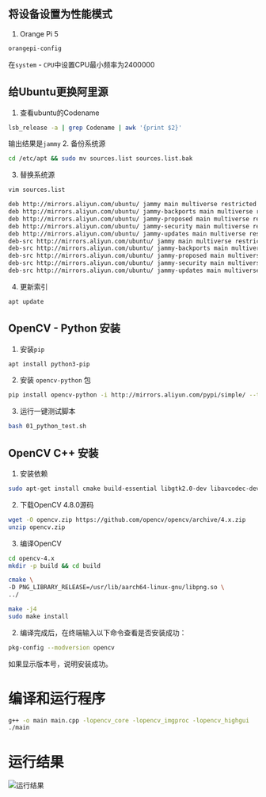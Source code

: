 ## 将设备设置为性能模式
1. Orange Pi 5
```bash
orangepi-config
```
在```system``` - ```CPU```中设置CPU最小频率为2400000
## 给Ubuntu更换阿里源
1. 查看ubuntu的Codename
```bash
lsb_release -a | grep Codename | awk '{print $2}' 
```
输出结果是```jammy```
2. 备份系统源
```bash
cd /etc/apt && sudo mv sources.list sources.list.bak
```
3. 替换系统源
```bash
vim sources.list
```
```bash
deb http://mirrors.aliyun.com/ubuntu/ jammy main multiverse restricted universe
deb http://mirrors.aliyun.com/ubuntu/ jammy-backports main multiverse restricted universe
deb http://mirrors.aliyun.com/ubuntu/ jammy-proposed main multiverse restricted universe
deb http://mirrors.aliyun.com/ubuntu/ jammy-security main multiverse restricted universe
deb http://mirrors.aliyun.com/ubuntu/ jammy-updates main multiverse restricted universe
deb-src http://mirrors.aliyun.com/ubuntu/ jammy main multiverse restricted universe
deb-src http://mirrors.aliyun.com/ubuntu/ jammy-backports main multiverse restricted universe
deb-src http://mirrors.aliyun.com/ubuntu/ jammy-proposed main multiverse restricted universe
deb-src http://mirrors.aliyun.com/ubuntu/ jammy-security main multiverse restricted universe
deb-src http://mirrors.aliyun.com/ubuntu/ jammy-updates main multiverse restricted universe
```
4. 更新索引
```bash
apt update
```
## OpenCV - Python 安装
1. 安装```pip```
```bash
apt install python3-pip
```
2. 安装 ```opencv-python``` 包
```bash
pip install opencv-python -i http://mirrors.aliyun.com/pypi/simple/ --trusted-host mirrors.aliyun.com
```
3. 运行一键测试脚本
```bash
bash 01_python_test.sh
```
## OpenCV C++ 安装
1. 安装依赖
```bash
sudo apt-get install cmake build-essential libgtk2.0-dev libavcodec-dev libavformat-dev libjpeg-dev libpng-dev libswscale-dev libtiff5-dev libgtk2.0-dev pkg-config python3-distutils
```
2. 下载OpenCV 4.8.0源码
```bash
wget -O opencv.zip https://github.com/opencv/opencv/archive/4.x.zip
unzip opencv.zip
```
3. 编译OpenCV
```bash
cd opencv-4.x
mkdir -p build && cd build
```
```bash
cmake \
-D PNG_LIBRARY_RELEASE=/usr/lib/aarch64-linux-gnu/libpng.so \
../

make -j4
sudo make install
```
2. 编译完成后，在终端输入以下命令查看是否安装成功：
```bash
pkg-config --modversion opencv
```
如果显示版本号，说明安装成功。

# 编译和运行程序
```bash
g++ -o main main.cpp -lopencv_core -lopencv_imgproc -lopencv_highgui
./main
```
# 运行结果
![运行结果]()